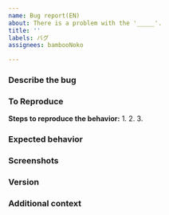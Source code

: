 ```yaml
---
name: Bug report(EN)
about: There is a problem with the '_____'.
title: ''
labels: バグ
assignees: bambooNoko

---
```


### Describe the bug
<!-- A clear and concise description of what the bug is. -->


### To Reproduce
**Steps to reproduce the behavior:**
1. 
2. 
3. 

### Expected behavior
<!-- A clear and concise description of what you expected to happen. -->


### Screenshots
<!-- If you have screenshots, please add them. -->


### Version
<!-- Please describe the exact version in which the problem occurred. -->


### Additional context
<!-- Add any other context about the problem here. -->
